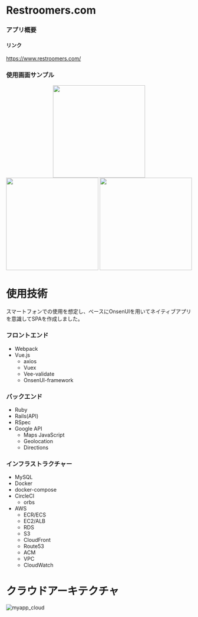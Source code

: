 # Restroomers.com
### アプリ概要
#### リンク
https://www.restroomers.com/

### 使用画面サンプル
<div align="center"><img src="https://i.gyazo.com/4e20f6e0fb70683b3eca0be1112ad970.png" width="250px"></div>
<img src="https://i.gyazo.com/e88ba7fb14074d80a3efc8d10d8931ff.png" width="250px">
<img src="https://i.gyazo.com/e0b9941f13fea7d2ff396c9d63e1f273.png" width="250px">


# 使用技術
スマートフォンでの使用を想定し、ベースにOnsenUIを用いてネイティブアプリを意識してSPAを作成しました。

### フロントエンド
- Webpack
- Vue.js
  - axios
  - Vuex
  - Vee-validate
  - OnsenUI-framework
### バックエンド
- Ruby
- Rails(API)
- RSpec
- Google API
  - Maps JavaScript
  - Geolocation
  - Directions
### インフラストラクチャー
- MySQL
- Docker
- docker-compose
- CircleCI
  - orbs
- AWS
  - ECR/ECS
  - EC2/ALB
  - RDS
  - S3
  - CloudFront
  - Route53
  - ACM
  - VPC
  - CloudWatch


# クラウドアーキテクチャ
![myapp_cloud](https://user-images.githubusercontent.com/49634472/68024489-97753380-fced-11e9-886d-9e288f04789c.png)
